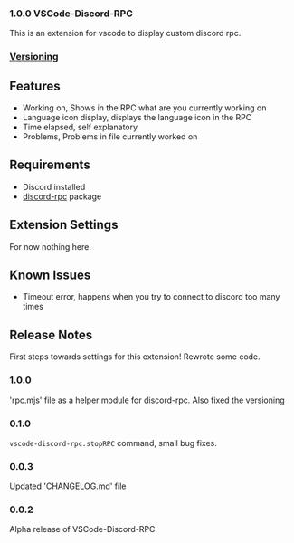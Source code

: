 ### 1.0.0 VSCode-Discord-RPC
This is an extension for vscode to display custom discord rpc.

### [Versioning](https://semver.org/#semantic-versioning-200)

## Features
- Working on, Shows in the RPC what are you currently working on
- Language icon display, displays the language icon in the RPC
- Time elapsed, self explanatory
- Problems, Problems in file currently worked on

## Requirements
- Discord installed
- [discord-rpc](https://www.npmjs.com/package/discord-rpc#discordjs-rpc-extension) package

## Extension Settings
For now nothing here.

## Known Issues
- Timeout error, happens when you try to connect to discord too many times

## Release Notes
First steps towards settings for this extension! Rewrote some code.

### 1.0.0
'rpc.mjs' file as a helper module for discord-rpc. Also fixed the versioning

### 0.1.0
`vscode-discord-rpc.stopRPC` command, small bug fixes.

### 0.0.3
Updated 'CHANGELOG.md' file

### 0.0.2
Alpha release of VSCode-Discord-RPC

